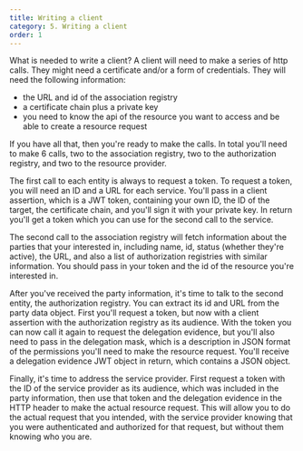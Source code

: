 ```yaml
---
title: Writing a client
category: 5. Writing a client
order: 1
---
```


What is needed to write a client?
A client will need to make a series of http calls.
They might need a certificate and/or a form of credentials.
They will need the following information:
- the URL and id of the association registry
- a certificate chain plus a private key
- you need to know the api of the resource you want to access and be able to create a resource request

If you have all that, then you're ready to make the calls. In total you'll need to make 6 calls, two to the association registry, two to the authorization registry, and two to the resource provider.

The first call to each entity is always to request a token. To request a token, you will need an ID and a URL for each service. You'll pass in a client assertion, which is a JWT token, containing your own ID, the ID of the target, the certificate chain, and you'll sign it with your private key. In return you'll get a token which you can use for the second call to the service.

The second call to the association registry will fetch information about the parties that your interested in, including name, id, status (whether they're active), the URL, and also a list of authorization registries with similar information. You should pass in your token and the id of the resource you're interested in.

After you've received the party information, it's time to talk to the second entity, the authorization registry. You can extract its id and URL from the party data object. First you'll request a token, but now with a client assertion with the authorization registry as its audience. With the token you can now call it again to request the delegation evidence, but you'll also need to pass in the delegation mask, which is a description in JSON format of the permissions you'll need to make the resource request. You'll receive a delegation evidence JWT object in return, which contains a JSON object.

Finally, it's time to address the service provider. First request a token with the ID of the service provider as its audience, which was included in the party information, then use that token and the delegation evidence in the HTTP header to make the actual resource request. This will allow you to do the actual request that you intended, with the service provider knowing that you were authenticated and authorized for that request, but without them knowing who you are.
